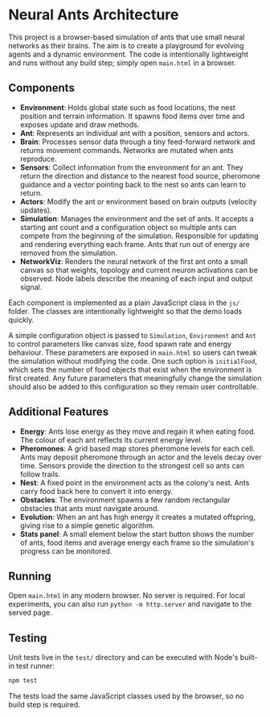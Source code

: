 # Neural Ants Architecture

This project is a browser-based simulation of ants that use small neural
networks as their brains. The aim is to create a playground for evolving
agents and a dynamic environment. The code is intentionally lightweight and
runs without any build step; simply open `main.html` in a browser.

## Components

- **Environment**: Holds global state such as food locations, the nest position
  and terrain information. It spawns food items over time and exposes update and
  draw methods.
- **Ant**: Represents an individual ant with a position, sensors and actors.
- **Brain**: Processes sensor data through a tiny feed-forward network and
  returns movement commands. Networks are mutated when ants reproduce.
- **Sensors**: Collect information from the environment for an ant. They return
  the direction and distance to the nearest food source, pheromone guidance and
  a vector pointing back to the nest so ants can learn to return.
- **Actors**: Modify the ant or environment based on brain outputs (velocity
  updates).
- **Simulation**: Manages the environment and the set of ants. It accepts a
  starting ant count and a configuration object so multiple ants can compete
  from the beginning of the simulation. Responsible for updating and rendering
  everything each frame. Ants that run out of energy are removed from the
  simulation.
- **NetworkViz**: Renders the neural network of the first ant onto a small
  canvas so that weights, topology and current neuron activations can be
  observed. Node labels describe the meaning of each input and output
  signal.

Each component is implemented as a plain JavaScript class in the `js/`
folder. The classes are intentionally lightweight so that the demo loads
quickly.

A simple configuration object is passed to `Simulation`, `Environment` and
`Ant` to control parameters like canvas size, food spawn rate and energy
behaviour. These parameters are exposed in `main.html` so users can tweak the
simulation without modifying the code. One such option is `initialFood`, which
sets the number of food objects that exist when the environment is first
created.
Any future parameters that meaningfully change the simulation should also be
added to this configuration so they remain user controllable.

## Additional Features

- **Energy**: Ants lose energy as they move and regain it when eating food. The
  colour of each ant reflects its current energy level.
- **Pheromones**: A grid based map stores pheromone levels for each cell.
  Ants may deposit pheromone through an actor and the levels decay over time.
  Sensors provide the direction to the strongest cell so ants can follow
  trails.
- **Nest**: A fixed point in the environment acts as the colony's nest. Ants
  carry food back here to convert it into energy.
- **Obstacles**: The environment spawns a few random rectangular obstacles that
  ants must navigate around.
- **Evolution**: When an ant has high energy it creates a mutated offspring,
  giving rise to a simple genetic algorithm.
- **Stats panel**: A small element below the start button shows the number of
  ants, food items and average energy each frame so the simulation's progress
  can be monitored.

## Running

Open `main.html` in any modern browser. No server is required. For local
experiments, you can also run `python -m http.server` and navigate to the
served page.

## Testing

Unit tests live in the `test/` directory and can be executed with Node's
built-in test runner:

```bash
npm test
```

The tests load the same JavaScript classes used by the browser, so no build
step is required.
